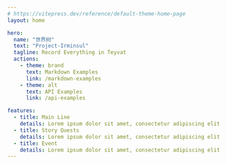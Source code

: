 ```yaml
---
# https://vitepress.dev/reference/default-theme-home-page
layout: home

hero:
  name: "世界树"
  text: "Project-Irminsul"
  tagline: Record Everything in Teyvat
  actions:
    - theme: brand
      text: Markdown Examples
      link: /markdown-examples
    - theme: alt
      text: API Examples
      link: /api-examples

features:
  - title: Main Line
    details: Lorem ipsum dolor sit amet, consectetur adipiscing elit
  - title: Story Quests
    details: Lorem ipsum dolor sit amet, consectetur adipiscing elit
  - title: Event
    details: Lorem ipsum dolor sit amet, consectetur adipiscing elit
---
```


